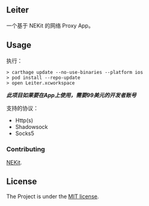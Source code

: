 ## Leiter

一个基于 NEKit 的网络 Proxy App。

## Usage

执行：
```
> carthage update --no-use-binaries --platform ios
> pod install --repo-update
> open Leiter.xcworkspace
```

***此项目如果要在App上使用，需要99美元的开发者账号***

支持的协议：
- Http(s)
- Shadowsock
- Socks5

### Contributing

 [NEKit](https://github.com/zhuhaow/NEKit).

## License

The Project is under the [MIT license](https://github.com/Tuluobo/Leiter/blob/feature/tg/LICENSE).
